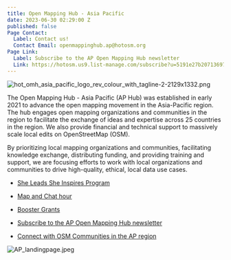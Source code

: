 ```yaml
---
title: Open Mapping Hub - Asia Pacific
date: 2023-06-30 02:29:00 Z
published: false
Page Contact:
  Label: Contact us!
  Contact Email: openmappinghub.ap@hotosm.org
Page Link:
  Label: Subscribe to the AP Open Mapping Hub newsletter
  Link: https://hotosm.us9.list-manage.com/subscribe?u=5191e27b207136970f2a9ec1b&id=c500c9856f
---
```


![hot_omh_asia_pacific_logo_rev_colour_with_tagline-2-2129x1332.png](/uploads/hot_omh_asia_pacific_logo_rev_colour_with_tagline-2-2129x1332.png)

The Open Mapping Hub - Asia Pacific (AP Hub) was established in early 2021 to advance the open mapping movement in the Asia-Pacific region. The hub engages open mapping organizations and communities in the region to facilitate the exchange of ideas and expertise across 25 countries in the region. We also provide financial and technical support to massively scale local edits on OpenStreetMap (OSM).

By prioritizing local mapping organizations and communities, facilitating knowledge exchange, distributing funding, and providing training and support, we are focusing efforts to work with local organizations and communities to drive high-quality, ethical, local data use cases.

* [She Leads She Inspires Program](https://www.hotosm.org/projects/she-leads-and-she-inspires/)

* [Map and Chat hour](https://wiki.openstreetmap.org/wiki/Asia_Pacific_Map_and_Chat_Hour)

* [Booster Grants](https://wiki.openstreetmap.org/wiki/Humanitarian_OSM_Team/Open_Mapping_Hub_-_Asia_Pacific/Booster_Grants)

* [Subscribe to the AP Open Mapping Hub newsletter](https://hotosm.us9.list-manage.com/subscribe?u=5191e27b207136970f2a9ec1b&id=c500c9856f)

* [Connect with OSM Communities in the AP region](https://openstreetmap.community/)

![AP_landingpage.jpeg](/uploads/AP_landingpage.jpeg)